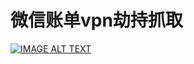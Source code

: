 # 微信账单vpn劫持抓取

[![IMAGE ALT TEXT](https://ss0.bdstatic.com/70cFuHSh_Q1YnxGkpoWK1HF6hhy/it/u=2111998401,54402451&fm=15&gp=0.jpg)](https://github.com/CreditTone/VPN-MITM-DOC/raw/master/Demo%E6%BC%94%E7%A4%BA/%E5%BE%AE%E4%BF%A1%E8%B4%A6%E5%8D%95%E6%8A%93%E5%8F%96.mp4 "CameraMaster")